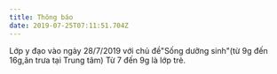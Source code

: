 ```yaml
---
title: Thông báo
date: 2019-07-25T07:11:51.704Z
---
```

Lớp y đạo vào ngày 28/7/2019 với chủ đề"Sống dưỡng sinh"(từ 9g đến 16g,ăn trưa tại Trung tâm) Từ 7 đến 9g là lớp trẻ.
